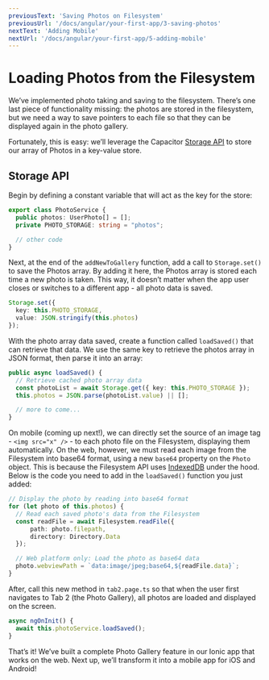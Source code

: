 ```yaml
---
previousText: 'Saving Photos on Filesystem'
previousUrl: '/docs/angular/your-first-app/3-saving-photos'
nextText: 'Adding Mobile'
nextUrl: '/docs/angular/your-first-app/5-adding-mobile'
---
```


# Loading Photos from the Filesystem

We’ve implemented photo taking and saving to the filesystem. There’s one last piece of functionality missing: the photos are stored in the filesystem, but we need a way to save pointers to each file so that they can be displayed again in the photo gallery.

Fortunately, this is easy: we’ll leverage the Capacitor [Storage API](https://capacitor.ionicframework.com/docs/apis/storage) to store our array of Photos in a key-value store.

## Storage API

Begin by defining a constant variable that will act as the key for the store:

```typescript
export class PhotoService {
  public photos: UserPhoto[] = [];
  private PHOTO_STORAGE: string = "photos";

  // other code
}
```

Next, at the end of the `addNewToGallery` function, add a call to `Storage.set()` to save the Photos array. By adding it here, the Photos array is stored each time a new photo is taken. This way, it doesn’t matter when the app user closes or switches to a different app - all photo data is saved.

```typescript
Storage.set({
  key: this.PHOTO_STORAGE,
  value: JSON.stringify(this.photos)
});
```

With the photo array data saved, create a function called `loadSaved()` that can retrieve that data. We use the same key to retrieve the photos array in JSON format, then parse it into an array:

```typescript
public async loadSaved() {
  // Retrieve cached photo array data
  const photoList = await Storage.get({ key: this.PHOTO_STORAGE });
  this.photos = JSON.parse(photoList.value) || [];

  // more to come...
}
```

On mobile (coming up next!), we can directly set the source of an image tag - `<img src="x" />` - to each photo file on the Filesystem, displaying them automatically. On the web, however, we must read each image from the Filesystem into base64 format, using a new `base64` property on the `Photo` object. This is because the Filesystem API uses [IndexedDB](https://developer.mozilla.org/en-US/docs/Web/API/IndexedDB_API) under the hood. Below is the code you need to add in the `loadSaved()` function you just added:

```typescript
// Display the photo by reading into base64 format
for (let photo of this.photos) {
  // Read each saved photo's data from the Filesystem
  const readFile = await Filesystem.readFile({
      path: photo.filepath,
      directory: Directory.Data
  });

  // Web platform only: Load the photo as base64 data
  photo.webviewPath = `data:image/jpeg;base64,${readFile.data}`;
}
```

After, call this new method in `tab2.page.ts` so that when the user first navigates to Tab 2 (the Photo Gallery), all photos are loaded and displayed on the screen.

```typescript
async ngOnInit() {
  await this.photoService.loadSaved();
}
```

That’s it! We’ve built a complete Photo Gallery feature in our Ionic app that works on the web. Next up, we’ll transform it into a mobile app for iOS and Android!
